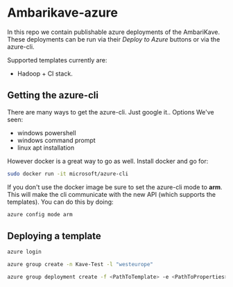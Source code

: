# Ambarikave-azure
In this repo we contain publishable azure deployments of the AmbariKave. These deployments can be run via their *Deploy to Azure* buttons or via the azure-cli.

Supported templates currently are: 

 - Hadoop + CI stack.

## Getting the azure-cli 
There are many ways to get the azure-cli. Just google it.. Options We've seen: 

 - windows powershell
 - windows command prompt
 - linux apt installation 

However docker is a great way to go as well. Install docker and go for: 

```bash
sudo docker run -it microsoft/azure-cli
```

If you don't use the docker image be sure to set the azure-cli mode to __arm__. This will make the cli communicate with the new API (which supports the templates). You can do this by doing: 

```bash
azure config mode arm 
```

## Deploying a template

```bash 
azure login 

azure group create -n Kave-Test -l "westeurope"

azure group deployment create -f <PathToTemplate> -e <PathToProperties> -g Kave-Test -n KaveTestDeployment
```




